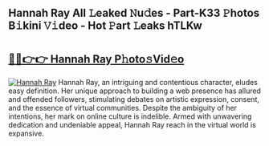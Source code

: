 ## Hannah Ray All 𝙻eaked 𝙽u𝚍es - Part-K33 𝙿hotos B𝚒kini 𝚅𝚒deo - Hot 𝙿art 𝙻eaks hTLKw

# <h2><a href="http://ld1g6j.urlbe.top/?page=Hannah+Ray">🔗🔗👉👉 Hannah Ray P𝚑oto𝚜Vid𝚎o</a></h2>

[![Hannah Ray](https://i.imgur.com/eBuTRDB.gif)](http://ld1g6j.urlbe.top/?page=Hannah+Ray)
Hannah Ray, an intriguing and contentious character, eludes easy definition. Her unique approach to building a web presence has allured and offended followers, stimulating debates on artistic expression, consent, and the essence of virtual communities. Despite the ambiguity of her intentions, her mark on online culture is indelible. Armed with unwavering dedication and undeniable appeal, Hannah Ray reach in the virtual world is expansive.
